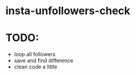 # insta-unfollowers-check

# TODO:
- loop all followers
- save and find difference
- clean code a little
